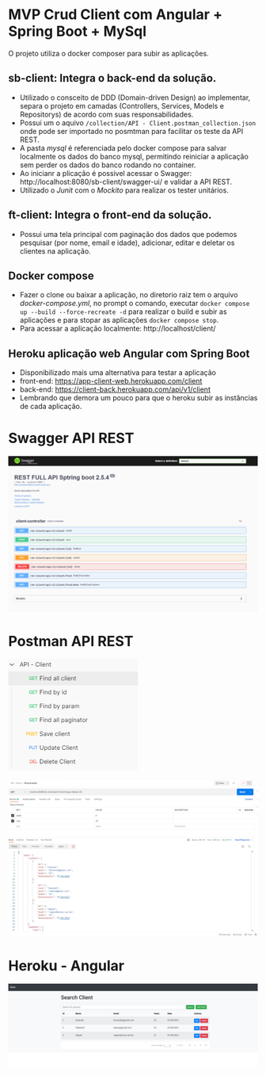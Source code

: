 # MVP Crud Client com Angular + Spring Boot + MySql
O projeto utiliza o docker composer para subir as aplicações.

## sb-client: Integra o back-end da solução.
  - Utilizado o consceito de DDD (Domain-driven Design) ao implementar, separa o projeto em camadas (Controllers, Services, Models e Repositorys) de acordo com suas responsabilidades.
  - Possui um o aquivo `/collection/API - Client.postman_collection.json` onde pode ser importado no posmtman para facilitar os teste da API REST.
  - A pasta *mysql* é referenciada pelo docker compose para salvar localmente os dados do banco mysql, permitindo reiniciar a aplicação sem perder os dados do banco rodando no container.
  - Ao inicianr a plicação é possivel acessar o Swagger: http://localhost:8080/sb-client/swagger-ui/ e validar a API REST.
  - Utilizado o *Junit* com o *Mockito* para realizar os tester unitários.

## ft-client: Integra o front-end da solução.
  - Possui uma tela principal com paginação dos dados que podemos pesquisar (por nome, email e idade), adicionar, editar e deletar os clientes na aplicação.

## Docker compose
  - Fazer o clone ou baixar a aplicação, no diretorio raiz tem o arquivo *docker-compose.yml*, no prompt o comando, executar
  `docker compose up --build --force-recreate -d` para realizar o build e subir as aplicações e para stopar as aplicações `docker compose stop`.
  - Para acessar a aplicação localmente: http://localhost/client/
  
## Heroku aplicação web Angular com Spring Boot
  - Disponibilizado mais uma alternativa para testar a aplicação
  - front-end: https://app-client-web.herokuapp.com/client
  - back-end: https://client-back.herokuapp.com/api/v1/client
  - Lembrando que demora um pouco para que o heroku subir as instâncias de cada aplicação.

# Swagger API REST

![alt tag](https://github.com/xcarlosr/builder_projeto/blob/main/sb-client/imgs/swagger_api_rest.PNG?raw=true)

# Postman API REST

![alt tag](https://github.com/xcarlosr/builder_projeto/blob/main/sb-client/imgs/postman_api.PNG?raw=true)

![alt tag](https://github.com/xcarlosr/builder_projeto/blob/main/sb-client/imgs/postman_api_resposta.PNG?raw=true)

# Heroku - Angular

![alt tag](https://github.com/xcarlosr/builder_projeto/blob/main/sb-client/imgs/front_end_angular.PNG?raw=true)
